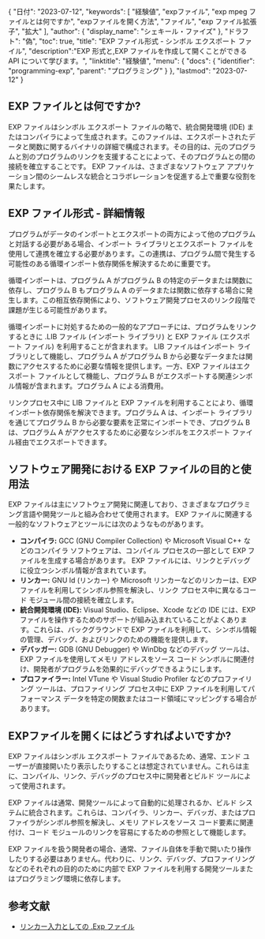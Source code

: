 {
"日付": "2023-07-12",
  "keywords": [
"経験値",
"expファイル",
"exp mpeg ファイルとは何ですか",
"expファイルを開く方法",
"ファイル",
"exp ファイル拡張子",
"拡大"
],
  "author": {
"display_name": "シェキール・ファイズ"
},
"ドラフト": "偽",
"toc": true,
"title": "EXP ファイル形式 - シンボル エクスポート ファイル",
  "description":"EXP 形式と,EXP ファイルを作成して開くことができる API について学びます。",
"linktitle": "経験値",
  "menu": {
    "docs": {
      "identifier": "programming-exp",
"parent": "プログラミング"
}
},
"lastmod": "2023-07-12"
}

## EXP ファイルとは何ですか?

EXP ファイルはシンボル エクスポート ファイルの略で、統合開発環境 (IDE) またはコンパイラによって生成されます。このファイルは、エクスポートされたデータと関数に関するバイナリの詳細で構成されます。その目的は、元のプログラムと別のプログラムのリンクを支援することによって、そのプログラムとの間の接続を確立することです。 EXP ファイルは、さまざまなソフトウェア アプリケーション間のシームレスな統合とコラボレーションを促進する上で重要な役割を果たします。

## EXP ファイル形式 - 詳細情報

プログラムがデータのインポートとエクスポートの両方によって他のプログラムと対話する必要がある場合、インポート ライブラリとエクスポート ファイルを使用して連携を確立する必要があります。この連携は、プログラム間で発生する可能性のある循環インポート依存関係を解決するために重要です。

循環インポートは、プログラム A がプログラム B の特定のデータまたは関数に依存し、プログラム B もプログラム A のデータまたは関数に依存する場合に発生します。この相互依存関係により、ソフトウェア開発プロセスのリンク段階で課題が生じる可能性があります。

循環インポートに対処するための一般的なアプローチには、プログラムをリンクするときに .LIB ファイル (インポート ライブラリ) と EXP ファイル (エクスポート ファイル) を利用することが含まれます。 LIB ファイルはインポート ライブラリとして機能し、プログラム A がプログラム B から必要なデータまたは関数にアクセスするために必要な情報を提供します。一方、EXP ファイルはエクスポート ファイルとして機能し、プログラム B がエクスポートする関連シンボル情報が含まれます。プログラム A による消費用。

リンクプロセス中に LIB ファイルと EXP ファイルを利用することにより、循環インポート依存関係を解決できます。プログラム A は、インポート ライブラリを通じてプログラム B から必要な要素を正常にインポートでき、プログラム B は、プログラム A がアクセスするために必要なシンボルをエクスポート ファイル経由でエクスポートできます。

## ソフトウェア開発における EXP ファイルの目的と使用法

EXP ファイルは主にソフトウェア開発に関連しており、さまざまなプログラミング言語や開発ツールと組み合わせて使用されます。 EXP ファイルに関連する一般的なソフトウェアとツールには次のようなものがあります。

- **コンパイラ:** GCC (GNU Compiler Collection) や Microsoft Visual C++ などのコンパイラ ソフトウェアは、コンパイル プロセスの一部として EXP ファイルを生成する場合があります。 EXP ファイルには、リンクとデバッグに役立つシンボル情報が含まれています。
- **リンカー:** GNU ld (リンカー) や Microsoft リンカーなどのリンカーは、EXP ファイルを利用してシンボル参照を解決し、リンク プロセス中に異なるコード モジュール間の接続を確立します。
- **統合開発環境 (IDE):** Visual Studio、Eclipse、Xcode などの IDE には、EXP ファイルを操作するためのサポートが組み込まれていることがよくあります。これらは、バックグラウンドで EXP ファイルを利用して、シンボル情報の管理、デバッグ、およびリンクのための機能を提供します。
- **デバッガー:** GDB (GNU Debugger) や WinDbg などのデバッグ ツールは、EXP ファイルを使用してメモリ アドレスをソース コード シンボルに関連付け、開発者がプログラムを効果的にデバッグできるようにします。
- **プロファイラー:** Intel VTune や Visual Studio Profiler などのプロファイリング ツールは、プロファイリング プロセス中に EXP ファイルを利用してパフォーマンス データを特定の関数またはコード領域にマッピングする場合があります。

## EXPファイルを開くにはどうすればよいですか?

EXP ファイルはシンボル エクスポート ファイルであるため、通常、エンド ユーザーが直接開いたり表示したりすることは想定されていません。これらは主に、コンパイル、リンク、デバッグのプロセス中に開発者とビルド ツールによって使用されます。

EXP ファイルは通常、開発ツールによって自動的に処理されるか、ビルド システムに統合されます。これらは、コンパイラ、リンカー、デバッガ、またはプロファイラがシンボル参照を解決し、メモリ アドレスをソース コード要素に関連付け、コード モジュールのリンクを容易にするための参照として機能します。

EXP ファイルを扱う開発者の場合、通常、ファイル自体を手動で開いたり操作したりする必要はありません。代わりに、リンク、デバッグ、プロファイリングなどのそれぞれの目的のために内部で EXP ファイルを利用する開発ツールまたはプログラミング環境に依存します。

## 参考文献
* [リンカー入力としての .Exp ファイル](https://learn.microsoft.com/en-us/cpp/build/reference/dot-exp-files-as-linker-input?view=msvc-170)

